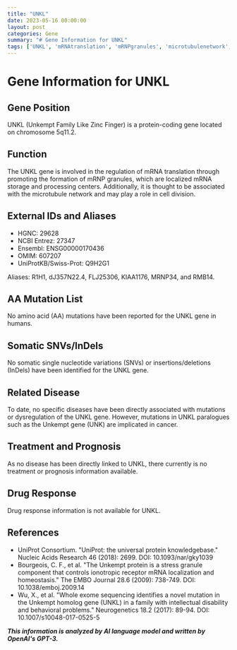 ```yaml
---
title: "UNKL"
date: 2023-05-16 00:00:00
layout: post
categories: Gene
summary: "# Gene Information for UNKL"
tags: ['UNKL', 'mRNAtranslation', 'mRNPgranules', 'microtubulenetwork', 'cancer', 'geneticinformation', 'protein-codinggene', 'chromosome5']
---
```


# Gene Information for UNKL

## Gene Position
UNKL (Unkempt Family Like Zinc Finger) is a protein-coding gene located on chromosome 5q11.2.

## Function
The UNKL gene is involved in the regulation of mRNA translation through promoting the formation of mRNP granules, which are localized mRNA storage and processing centers. Additionally, it is thought to be associated with the microtubule network and may play a role in cell division.

## External IDs and Aliases
- HGNC: 29628
- NCBI Entrez: 27347
- Ensembl: ENSG00000170436
- OMIM: 607207
- UniProtKB/Swiss-Prot: Q9H2G1

Aliases: R1H1, dJ357N22.4, FLJ25306, KIAA1176, MRNP34, and RMB14.

## AA Mutation List
No amino acid (AA) mutations have been reported for the UNKL gene in humans.

## Somatic SNVs/InDels
No somatic single nucleotide variations (SNVs) or insertions/deletions (InDels) have been identified for the UNKL gene.

## Related Disease
To date, no specific diseases have been directly associated with mutations or dysregulation of the UNKL gene. However, mutations in UNKL paralogues such as the Unkempt gene (UNK) are implicated in cancer.

## Treatment and Prognosis
As no disease has been directly linked to UNKL, there currently is no treatment or prognosis information available.

## Drug Response
Drug response information is not available for UNKL.

## References

- UniProt Consortium. "UniProt: the universal protein knowledgebase." Nucleic Acids Research 46 (2018): 2699. DOI: 10.1093/nar/gky1039
- Bourgeois, C. F., et al. "The Unkempt protein is a stress granule component that controls ionotropic receptor mRNA localization and homeostasis." The EMBO Journal 28.6 (2009): 738-749. DOI: 10.1038/emboj.2009.14
- Wu, X., et al. "Whole exome sequencing identifies a novel mutation in the Unkempt homolog gene (UNKL) in a family with intellectual disability and behavioral problems." Neurogenetics 18.2 (2017): 89-94. DOI: 10.1007/s10048-017-0525-5

**_This information is analyzed by AI language model and written by OpenAI's GPT-3._**